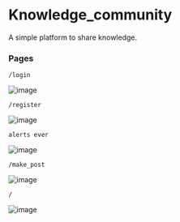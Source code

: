 # Knowledge_community
A simple platform to share knowledge.


### Pages


    /login
    
![image](https://user-images.githubusercontent.com/88283829/223668839-a3d932c0-4ef4-4230-accb-07466591986d.png)


    /register
    
    
![image](https://user-images.githubusercontent.com/88283829/223672725-37ddc4c5-3acb-453b-b126-1dd19cefd654.png)



    alerts ever

![image](https://user-images.githubusercontent.com/88283829/223673890-843e873c-5705-4da4-ac3d-7858567b56fc.png)

    /make_post
  
  
![image](https://user-images.githubusercontent.com/88283829/223867612-8687257a-d256-4676-af67-b097fc6c24f0.png)



    /
    
![image](https://user-images.githubusercontent.com/88283829/223867402-c37da2c9-fc3a-4348-9021-767c4082dffd.png)

